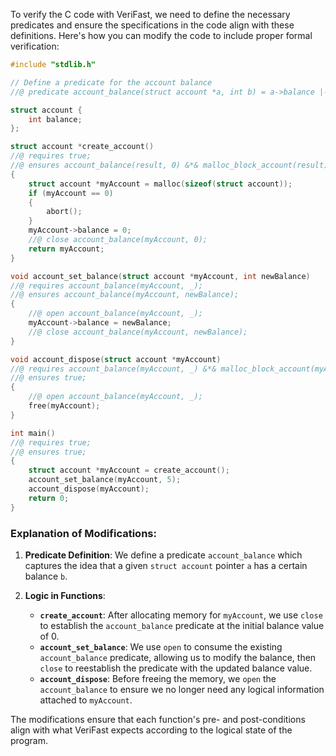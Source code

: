 To verify the C code with VeriFast, we need to define the necessary predicates and ensure the specifications in the code align with these definitions. Here's how you can modify the code to include proper formal verification:

```c
#include "stdlib.h"

// Define a predicate for the account balance
//@ predicate account_balance(struct account *a, int b) = a->balance |-> b;

struct account {
    int balance;
};

struct account *create_account()
//@ requires true;
//@ ensures account_balance(result, 0) &*& malloc_block_account(result);
{
    struct account *myAccount = malloc(sizeof(struct account));
    if (myAccount == 0)
    {
        abort();
    }
    myAccount->balance = 0;
    //@ close account_balance(myAccount, 0);
    return myAccount;
}

void account_set_balance(struct account *myAccount, int newBalance)
//@ requires account_balance(myAccount, _);
//@ ensures account_balance(myAccount, newBalance);
{
    //@ open account_balance(myAccount, _);
    myAccount->balance = newBalance;
    //@ close account_balance(myAccount, newBalance);
}

void account_dispose(struct account *myAccount)
//@ requires account_balance(myAccount, _) &*& malloc_block_account(myAccount);
//@ ensures true;
{
    //@ open account_balance(myAccount, _);
    free(myAccount);
}

int main()
//@ requires true;
//@ ensures true;
{
    struct account *myAccount = create_account();
    account_set_balance(myAccount, 5);
    account_dispose(myAccount);
    return 0;
}
```

### Explanation of Modifications:

1. **Predicate Definition**: We define a predicate `account_balance` which captures the idea that a given `struct account` pointer `a` has a certain balance `b`.

2. **Logic in Functions**:
   - **`create_account`**: After allocating memory for `myAccount`, we use `close` to establish the `account_balance` predicate at the initial balance value of 0.
   - **`account_set_balance`**: We use `open` to consume the existing `account_balance` predicate, allowing us to modify the balance, then `close` to reestablish the predicate with the updated balance value.
   - **`account_dispose`**: Before freeing the memory, we `open` the `account_balance` to ensure we no longer need any logical information attached to `myAccount`.

The modifications ensure that each function's pre- and post-conditions align with what VeriFast expects according to the logical state of the program.
